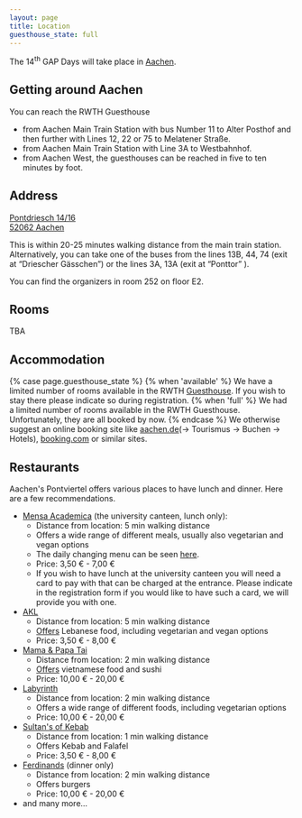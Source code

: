 ```yaml
---
layout: page
title: Location
guesthouse_state: full
---
```


The 14<sup>th</sup> GAP Days will take place in [Aachen](https://www.aachen.de/).

<h2>Getting around Aachen</h2>

You can reach the RWTH Guesthouse 
- from Aachen Main Train Station with bus Number 11 to Alter Posthof and then further with Lines 12, 22 or 75 to Melatener Straße.
- from Aachen Main Train Station with Line 3A to Westbahnhof.
- from Aachen West, the guesthouses can be reached in five to ten minutes by foot.

<h2>Address</h2>

<a href="https://www.openstreetmap.org/#map=19/50.78018/6.08095">
Pontdriesch 14/16<br/>
52062 Aachen</a>

This is within 20-25 minutes walking distance from the main train station. Alternatively, you can take one of the buses from the lines 13B, 44, 74 (exit at “Driescher Gässchen”) or the lines 3A, 13A (exit at “Ponttor” ).

You can find the organizers in room 252 on floor E2.

<h2>Rooms</h2>

TBA


<h2>Accommodation</h2>

{% case page.guesthouse_state %}
{% when 'available' %}
We have a limited number of rooms available in the RWTH [Guesthouse](https://www.rwth-aachen.de/cms/root/Die-RWTH/Kontakt-Anreise/Raumverwaltung/~bdst/Gaestehaeuser/?lidx=1). If you wish to stay there please indicate so during registration.
{% when 'full' %}
We had a limited number of rooms available in the RWTH Guesthouse. Unfortunately, they are all booked by now. 
{% endcase %}
We otherwise suggest an online booking site like [aachen.de](www.aachen.de)(-> Tourismus -> Buchen -> Hotels), [booking.com](https://www.booking.com/) or similar sites.

<h2>Restaurants</h2>

Aachen's Pontviertel offers various places to have lunch and dinner. Here are a few recommendations.

- [Mensa Academica](https://www.openstreetmap.org/search?whereami=1&query=50.78164%2C6.07640#map=19/50.78164/6.07640) (the university canteen, lunch only): 
    - Distance from location: 5 min walking distance
    - Offers a wide range of different meals, usually also vegetarian and vegan options
    - The daily changing menu can be seen [here](https://www.studierendenwerk-aachen.de/en/eating-drinking/mensa-academica-wochenplan-en-kopie.html).
    - Price: 3,50 € - 7,00 €
    - If you wish to have lunch at the university canteen you will need a card to pay with that can be charged at the entrance. Please indicate in the registration form if you would like to have such a card, we will provide you with one.
- [AKL](https://www.openstreetmap.org/search?whereami=1&query=50.77687%2C6.08320#map=19/50.77687/6.08320)
    - Distance from location: 5 min walking distance
    - [Offers](https://www.akl-orient.de/speisekarte) Lebanese food, including vegetarian and vegan options 
    - Price: 3,50 € - 8,00 €
- [Mama & Papa Tai](https://www.openstreetmap.org/search?whereami=1&query=50.77950%2C6.08032#map=19/50.77950/6.08032)
    - Distance from location: 2 min walking distance
    - [Offers](https://mamaundpapatai.de/speisekarte-2/) vietnamese food and sushi
    - Price: 10,00 € - 20,00 €
- [Labyrinth](https://www.openstreetmap.org/search?whereami=1&query=50.78072%2C6.07962#map=19/50.78072/6.07962)
    - Distance from location: 2 min walking distance
    - Offers a wide range of different foods, including vegetarian options
    - Price: 10,00 € - 20,00 €
- [Sultan's of Kebab](https://www.openstreetmap.org/node/5240616476#map=19/50.78010/6.08043)
    - Distance from location: 1 min walking distance
    - Offers Kebab and Falafel
    - Price: 3,50 € - 8,00 €
- [Ferdinands](https://www.openstreetmap.org/search?whereami=1&query=50.77984%2C6.08049#map=19/50.77984/6.08049) (dinner only)
    - Distance from location: 2 min walking distance
    - Offers burgers
    - Price: 10,00 € - 20,00 €
- and many more...

